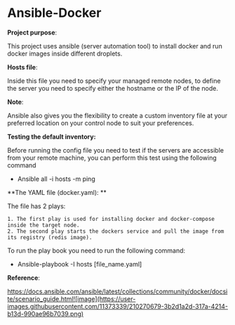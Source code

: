 # Ansible-Docker

**Project purpose**: 

This project uses ansible (server automation tool) to install docker and run docker images inside different droplets. 

**Hosts file**: 

Inside this file you need to specify your managed remote nodes, to define the server you need to specify either the hostname or the IP of the node. 

**Note**: 

Ansible also gives you the flexibility to create a custom inventory file at your preferred location on your control node to suit your preferences.

**Testing the default inventory:**

Before running the config file you need to test if the servers are accessible from your remote machine, you can perform this test using the following command 

 * Ansible all -i hosts -m ping 


**The YAML file (docker.yaml): 
**

The file has 2 plays: 

	1. The first play is used for installing docker and docker-compose inside the target node.
	2. The second play starts the dockers service and pull the image from its registry (redis image).
	

To run the play book you need to run the following command: 

* Ansible-playbook  -I hosts [file_name.yaml] 


**Reference**: 

https://docs.ansible.com/ansible/latest/collections/community/docker/docsite/scenario_guide.html![image](https://user-images.githubusercontent.com/11373339/210270679-3b2d1a2d-317a-4214-b13d-990ae96b7039.png)
